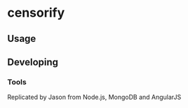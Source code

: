 

# censorify



## Usage



## Developing



### Tools

Replicated by Jason from Node.js, MongoDB and AngularJS
